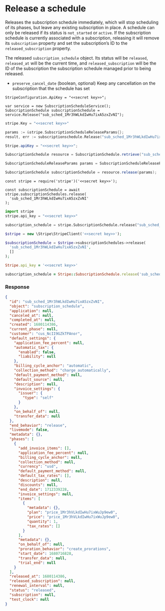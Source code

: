 # Release a schedule

Releases the subscription schedule immediately, which will stop scheduling of its phases, but leave any existing subscription in place. A schedule can only be released if its status is `not_started` or `active`. If the subscription schedule is currently associated with a subscription, releasing it will remove its `subscription` property and set the subscription’s ID to the `released_subscription` property.

The released `subscription_schedule` object. Its status will be `released`, `released_at` will be the current time, and `released_subscription` will be the ID of the subscription the subscription schedule managed prior to being released.

- `preserve_cancel_date` (boolean, optional)
  Keep any cancellation on the subscription that the schedule has set

```dotnet
StripeConfiguration.ApiKey = "<<secret key>>";

var service = new SubscriptionScheduleService();
SubscriptionSchedule subscriptionSchedule = service.Release("sub_sched_1Mr3hWLkdIwHu7ixA5zxZvNI");
```

```go
stripe.Key = "<<secret key>>"

params := &stripe.SubscriptionScheduleReleaseParams{};
result, err := subscriptionschedule.Release("sub_sched_1Mr3hWLkdIwHu7ixA5zxZvNI", params);
```

```java
Stripe.apiKey = "<<secret key>>";

SubscriptionSchedule resource = SubscriptionSchedule.retrieve("sub_sched_1Mr3hWLkdIwHu7ixA5zxZvNI");

SubscriptionScheduleReleaseParams params = SubscriptionScheduleReleaseParams.builder().build();

SubscriptionSchedule subscriptionSchedule = resource.release(params);
```

```node
const stripe = require('stripe')('<<secret key>>');

const subscriptionSchedule = await stripe.subscriptionSchedules.release(
  'sub_sched_1Mr3hWLkdIwHu7ixA5zxZvNI'
);
```

```python
import stripe
stripe.api_key = "<<secret key>>"

subscription_schedule = stripe.SubscriptionSchedule.release("sub_sched_1Mr3hWLkdIwHu7ixA5zxZvNI")
```

```php
$stripe = new \Stripe\StripeClient('<<secret key>>');

$subscriptionSchedule = $stripe->subscriptionSchedules->release(
  'sub_sched_1Mr3hWLkdIwHu7ixA5zxZvNI',
  []
);
```

```ruby
Stripe.api_key = '<<secret key>>'

subscription_schedule = Stripe::SubscriptionSchedule.release('sub_sched_1Mr3hWLkdIwHu7ixA5zxZvNI')
```

### Response

```json
{
  "id": "sub_sched_1Mr3hWLkdIwHu7ixA5zxZvNI",
  "object": "subscription_schedule",
  "application": null,
  "canceled_at": null,
  "completed_at": null,
  "created": 1680114386,
  "current_phase": null,
  "customer": "cus_NcII9GZkTPAnor",
  "default_settings": {
    "application_fee_percent": null,
    "automatic_tax": {
      "enabled": false,
      "liability": null
    },
    "billing_cycle_anchor": "automatic",
    "collection_method": "charge_automatically",
    "default_payment_method": null,
    "default_source": null,
    "description": null,
    "invoice_settings": {
      "issuer": {
        "type": "self"
      }
    },
    "on_behalf_of": null,
    "transfer_data": null
  },
  "end_behavior": "release",
  "livemode": false,
  "metadata": {},
  "phases": [
    {
      "add_invoice_items": [],
      "application_fee_percent": null,
      "billing_cycle_anchor": null,
      "collection_method": null,
      "currency": "usd",
      "default_payment_method": null,
      "default_tax_rates": [],
      "description": null,
      "discounts": null,
      "end_date": 1712339228,
      "invoice_settings": null,
      "items": [
        {
          "metadata": {},
          "plan": "price_1Mr3hVLkdIwHu7ixWuJp9ew0",
          "price": "price_1Mr3hVLkdIwHu7ixWuJp9ew0",
          "quantity": 1,
          "tax_rates": []
        }
      ],
      "metadata": {},
      "on_behalf_of": null,
      "proration_behavior": "create_prorations",
      "start_date": 1680716828,
      "transfer_data": null,
      "trial_end": null
    }
  ],
  "released_at": 1680114386,
  "released_subscription": null,
  "renewal_interval": null,
  "status": "released",
  "subscription": null,
  "test_clock": null
}
```